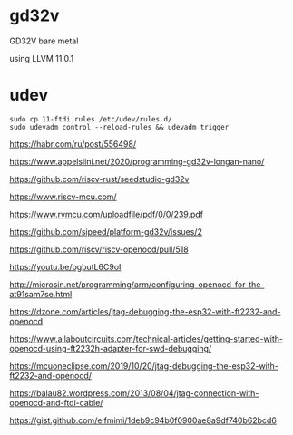 # gd32v

GD32V bare metal

using LLVM 11.0.1

# udev

```
sudo cp 11-ftdi.rules /etc/udev/rules.d/
sudo udevadm control --reload-rules && udevadm trigger
```

https://habr.com/ru/post/556498/

https://www.appelsiini.net/2020/programming-gd32v-longan-nano/

https://github.com/riscv-rust/seedstudio-gd32v

https://www.riscv-mcu.com/

https://www.rvmcu.com/uploadfile/pdf/0/0/239.pdf

https://github.com/sipeed/platform-gd32v/issues/2

https://github.com/riscv/riscv-openocd/pull/518

https://youtu.be/ogbutL6C9oI

http://microsin.net/programming/arm/configuring-openocd-for-the-at91sam7se.html

https://dzone.com/articles/jtag-debugging-the-esp32-with-ft2232-and-openocd

https://www.allaboutcircuits.com/technical-articles/getting-started-with-openocd-using-ft2232h-adapter-for-swd-debugging/

https://mcuoneclipse.com/2019/10/20/jtag-debugging-the-esp32-with-ft2232-and-openocd/

https://balau82.wordpress.com/2013/08/04/jtag-connection-with-openocd-and-ftdi-cable/

https://gist.github.com/elfmimi/1deb9c94b0f0900ae8a9df740b62bcd6
